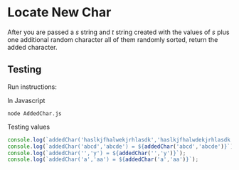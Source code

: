 # **Locate New Char**

After you are passed a *s* string and *t* string created with the values of *s* plus one additional random character all of them randomly sorted, return the added character.

## **Testing**

Run instructions:

In Javascript
```
node AddedChar.js
```

Testing values
```js
console.log(`addedChar('haslkjfhalwekjrhlasdk','haslkjfhalwdekjrhlasdk') = ${addedChar('haslkjfhalwekjrhlasdk','haslkjfhalwdekjrhlasdk')}`);
console.log(`addedChar('abcd','abcde') = ${addedChar('abcd','abcde')}`);
console.log(`addedChar('','y') = ${addedChar('','y')}`);
console.log(`addedChar('a','aa') = ${addedChar('a','aa')}`);
```